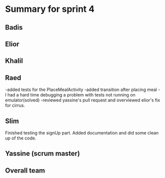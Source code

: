 # Summary for sprint 4

## Badis


## Elior


## Khalil


## Raed
-added tests for the PlaceMealActivity
-added transition after placing meal
-I had a hard time debugging a problem with tests not running on emulator(solved)
-reviewed yassine's pull request and overviewed elior's fix for cirrus.
## Slim
Finished testing the signUp part. Added documentation and did some clean up of the code.

## Yassine (scrum master)



## Overall team

